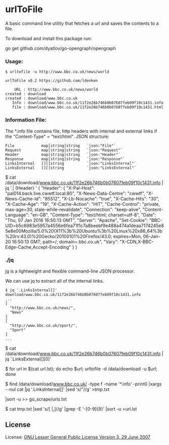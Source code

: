 # urlToFile

A basic command line utility that fetches a url and saves the contents to a file.

To download and install this package run:

go get github.com/dyatlov/go-opengraph/opengraph


### Usage:

	$ urltofile -u http://www.bbc.co.uk/news/world
	
	urlToFile v0.2 https://github.com/ldenken

	    URL : http://www.bbc.co.uk/news/world
	created : download
	created : download/www.bbc.co.uk
	   Info : download/www.bbc.co.uk/11f2e26b746b0b07607feb09f10c1431.info
	   file : download/www.bbc.co.uk/11f2e26b746b0b07607feb09f10c1431.html


### Information File:
The *.info file contains file, http headers with internal and external links if the "Content-Type" = "text/html". JSON structure:

    File 			map[string]string 	`json:"File"` 
    Request 		map[string]string 	`json:"Request"` 
    Header 			map[string]string 	`json:"Header"`
    Response 		map[string]string 	`json:"Response"` 
    LinksInternal	[][]string 			`json:"LinksInternal"`
    LinksExternal	[][]string 			`json:"LinksExternal"`



$ cat /data/download/www.bbc.co.uk/11f2e26b746b0b07607feb09f10c1431.info | jq '.| {Header} '
{
  "Header": {
    "X-Pal-Host": "pal014.back.live.cwwtf.local:80",
    "X-News-Data-Centre": "cwwtf",
    "X-News-Cache-Id": "85512",
    "X-Lb-Nocache": "true",
    "X-Cache-Hits": "30",
    "X-Cache-Age": "19",
    "X-Cache-Action": "HIT",
    "Cache-Control": "private, max-age=30, stale-while-revalidate",
    "Connection": "keep-alive",
    "Content-Language": "en-GB",
    "Content-Type": "text/html; charset=utf-8",
    "Date": "Thu, 07 Jan 2016 16:50:13 GMT",
    "Server": "Apache",
    "Set-Cookie": "BBC-UID=b5c6983e5957a4556e6fea71f1c7a8beebf9e488a474a1deaa7174245e85e8e00Mozilla/5.0%20(X11%3b%20Ubuntu%3b%20Linux%20x86_64%3b%20rv:43.0)%20Gecko/20100101%20Firefox/43.0; expires=Mon, 06-Jan-20 16:50:13 GMT; path=/; domain=.bbc.co.uk",
    "Vary": "X-CDN,X-BBC-Edge-Cache,Accept-Encoding"
  }
}




### ./jq
[jq](http://stedolan.github.com/jq) is a lightweight and flexible command-line JSON processor.

We can use jq to extract all of the internal links.

	$ jq '.LinksInternal[]' download/www.bbc.co.uk/11f2e26b746b0b07607feb09f10c1431.info
	...
	[
	  "http://www.bbc.co.uk/news/",
	  "News"
	]
	[
	  "http://www.bbc.co.uk/sport/",
	  "Sport"
	]
	...





$ cat /data/download/www.bbc.co.uk/11f2e26b746b0b07607feb09f10c1431.info | jq '.LinksExternal[][0]'



$ for url in $(cat url.lst); do echo $url; urltofile -d /data/download -u $url; done

$ find /data/download/www.bbc.co.uk/ -type f -name '*.info' -print0 |xargs --nul cat |jq '.LinksInternal[]' |sed 's/"//g' >tmp.txt 

|sort -u >> go_scrape/urls.txt


$ cat tmp.txt |sed 's/[ |,]//g' |grep -E '\-[0-9]{8}' |sort -u >url.lst


## License
License: [GNU Lesser General Public License Version 3, 29 June 2007](http://fsf.org/)
